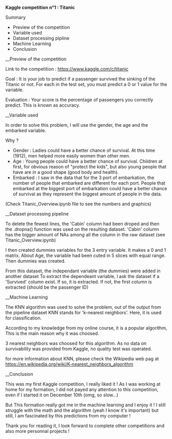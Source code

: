 __Kaggle competition n°1 : Titanic__

Summary
- Preview of the competition
- Variable used
- Dataset processing pipline
- Machine Learning
- Conclusion



__Preview of the competition

Link to the competition : https://www.kaggle.com/c/titanic

Goal : It is your job to predict if a passenger survived the sinking of the Titanic or not. For each in the test set, you must predict a 0 or 1 value for the variable.

Evaluation : Your score is the percentage of passengers you correctly predict. This is known as accuracy.



__Variable used

In order to solve this problem, I will use the gender, the age and the embarked variable.

Why ?
 - Gender : Ladies could have a better chance of survival. At this time (1912), men helped more easily women than other men.
 - Age : Young people could have a better chance of survival. Children at first, for obvious reason of "protect the kids", but also young people that have are in a good shape (good body and health).
 - Embarked : I saw in the data that for the 3 port of embarkation, the number of people that embarked are different for each port. People that embarked at the biggest port of embarkation could have a better chance of survival as they represent the biggest amount of people in the data.

(Check Titanic_Overview.ipynb file to see the numbers and graphics)



__Dataset processing pipeline

To delete the fewest lines, the 'Cabin' column had been droped and then the .dropna() function was used on the resulting dataset.
'Cabin' column has the bigger amount of NAs among all the column in the raw dataset (see Titanic_Overview.ipynb)

I then created dummies variables for the 3 entry variable. It makes a 0 and 1 matrix.
About Age, the variable had been cuted in 5 slices with equal range. Then dummies was created.

From this dataset, the independant variable (the dummies) were added in another dataset
To extract the dependeant variable, I ask the dataset if a 'Survived' column exist. If so, it is extracted.
If not, the first column is extracted (should be the passenger ID)



__Machine Learning

The KNN algorithm was used to solve the problem, out of the output from the pipeline dataset
KNN stands for 'k-nearest neighbors'. Here, it is used for classification.

According to my knowledge from my online course, it is a popular algorithm, This is the main reason why it was choosed.

3 nearest neighbors was choosed for this algorithm. As no data on survivability was provided from Kaggle, no quality test was operated.

for more information about KNN, please check the Wikipedia web pag at https://en.wikipedia.org/wiki/K-nearest_neighbors_algorithm



__Conclusion

This was my first Kaggle competition, I really liked it !
As I was working at home for my formation, I did not payed any attention to this competition, even if I started it on December 10th (omg, so slow...)

But This formation really got me in the machine learning and I enjoy it ! I still struggle with the math and the algorithm (yeah I know it's important) but still, I am fascinated by this predictions from my computer !

Thank you for reading it, I look forward to complete other competitions and also more personnal projects !
